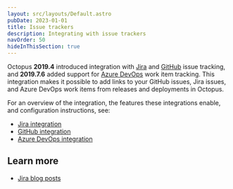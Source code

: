 ```yaml
---
layout: src/layouts/Default.astro
pubDate: 2023-01-01
title: Issue trackers
description: Integrating with issue trackers
navOrder: 50
hideInThisSection: true
---
```


Octopus **2019.4** introduced integration with [Jira](/docs/releases/issue-tracking/jira.md) and [GitHub](/docs/releases/issue-tracking/github.md) issue tracking, and **2019.7.6** added support for [Azure DevOps](/docs/releases/issue-tracking/azure-devops/) work item tracking. This integration makes it possible to add links to your GitHub issues, Jira issues, and Azure DevOps work items from releases and deployments in Octopus.

For an overview of the integration, the features these integrations enable, and configuration instructions, see:

 - [Jira integration](/docs/releases/issue-tracking/jira/)
 - [GitHub integration](/docs/releases/issue-tracking/github/)
 - [Azure DevOps integration](/docs/releases/issue-tracking/azure-devops/)

 ## Learn more

 - [Jira blog posts](https://octopus.com/blog/tag/jira)
